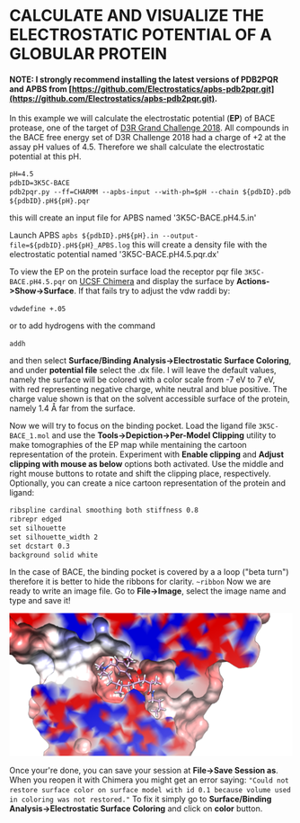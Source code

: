 # CALCULATE AND VISUALIZE THE ELECTROSTATIC POTENTIAL OF A GLOBULAR PROTEIN

#### NOTE: I strongly recommend installing the latest versions of PDB2PQR and APBS from [https://github.com/Electrostatics/apbs-pdb2pqr.git](https://github.com/Electrostatics/apbs-pdb2pqr.git).

In this example we will calculate the electrostatic potential (**EP**) of BACE protease, one of the target of [D3R Grand Challenge 2018](https://drugdesigndata.org/about/grand-challenge-4).
All compounds in the BACE free energy set of D3R Challenge 2018 had a charge of +2 at the assay pH values of 4.5. Therefore we shall calculate the electrostatic potential  at this pH.
```
pH=4.5
pdbID=3K5C-BACE
pdb2pqr.py --ff=CHARMM --apbs-input --with-ph=$pH --chain ${pdbID}.pdb ${pdbID}.pH${pH}.pqr
```
this will create an input file for APBS named '3K5C-BACE.pH4.5.in'

Launch APBS
`apbs ${pdbID}.pH${pH}.in --output-file=${pdbID}.pH${pH}_APBS.log`
this will create a density file with the electrostatic potential named '3K5C-BACE.pH4.5.pqr.dx'


To view the EP on the protein surface load the receptor pqr file `3K5C-BACE.pH4.5.pqr` on [UCSF Chimera](https://www.cgl.ucsf.edu/chimera/) and display the surface by **Actions->Show->Surface**. If that fails try to adjust the vdw raddi by:

`vdwdefine +.05`

or to add hydrogens with the command

`addh`

and then select **Surface/Binding Analysis->Electrostatic Surface Coloring**, and under **potential file** select the .dx file. I will leave the default values, namely the surface will be colored with a color scale from -7 eV to 7 eV, with red representing negative charge, white neutral and blue positive. The charge value shown is that on the solvent
accessible surface of the protein, namely 1.4 Å far from the surface.

Now we will try to focus on the binding pocket. Load the ligand file `3K5C-BACE_1.mol` and use the **Tools->Depiction->Per-Model Clipping** utility to make tomographies of the EP map while mentaining the cartoon representation of the protein. Experiment with **Enable clipping** and **Adjust clipping with mouse as below** options both activated. Use the middle and right mouse buttons to rotate and shift the clipping place, respectively.
Optionally, you can create a nice cartoon representation of the protein and ligand:
```
ribspline cardinal smoothing both stiffness 0.8
ribrepr edged
set silhouette
set silhouette_width 2
set dcstart 0.3
background solid white
```
In the case of BACE, the binding pocket is covered by a a loop ("beta turn") therefore it is better to hide the ribbons for clarity.
`~ribbon`
Now we are ready to write an image file. Go to **File->Image**, select the image name and type and save it!

![EP at the binding pocket of BACE.](BACE_pocket_EP2.png)


Once your're done, you can save your session at **File->Save Session as**. When you reopen it with Chimera you might get an error saying:
`"Could not restore surface color on surface model with id 0.1 because volume used in coloring was not restored."`
To fix it simply go to **Surface/Binding Analysis->Electrostatic Surface Coloring** and click on **color** button.


